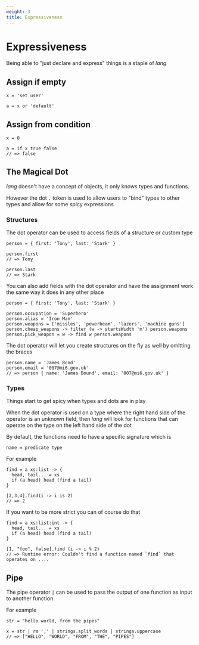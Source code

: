 ```yaml
---
weight: 3
title: Expressiveness
---
```


# Expressiveness

Being able to "just declare and express" things is a staple of _lang_

## Assign if empty

```
x = 'set user'

a = x or 'default'
```

## Assign from condition

```
x = 0 

a = if x true false
// => false
```


## The Magical Dot

_lang_ doesn't have a concept of objects, it only knows types and functions.

However the dot `.` token is used to allow users to "bind" types to other types
and allow for some spicy expressions

### Structures

The dot operator can be used to access fields of a structure or custom type

```
person = { first: 'Tony', last: 'Stark' }

person.first
// => Tony

person.last
// => Stark
```

You can also add fields with the dot operator and have the assignment work the
same way it does in any other place

```
person = { first: 'Tony', last: 'Stark' }

person.occupation = 'Superhero'
person.alias = 'Iron Man'
person.weapons = ['missles', 'powerbeam', 'lazers', 'machine guns']
person.cheap_weapons -> filter (w -> startsWidth 'm') person.weapons
person.pick_weapon = w -> find w person.weapons
```

The dot operator will let you create structures on the fly as well by omitting
the braces

```
person.name = 'James Bond'
person.email = '007@mi6.gov.uk'
// => person { name: 'James Bound', email: '007@mi6.gov.uk' }
```

### Types
Things start to get spicy when types and dots are in play

When the dot operator is used on a type where the right hand side of the
operator is an unknown field, then _lang_ will look for functions that can
operate on the type on the left hand side of the dot

By default, the functions need to have a specific signature which is

`name = predicate type`

For example

```
find = a xs:list -> {
  head, tail... = xs
  if (a head) head (find a tail)
}

[2,3,4].find(i -> i is 2)
// => 2
```

If you want to be more strict you can of course do that

```
find = a xs:list:int -> {
  head, tail... = xs
  if (a head) head (find a tail)
}

[1, "foo", false].find (i -> i % 2)
// => Runtime error: Couldn't find a function named `find` that operates on ....
```

## Pipe

The pipe operator `|` can be used to pass the output of one function as input to
another function.

For example 

```
str = "hello world, from the pipes"

x = str | rm ',' | strings.split_words | strings.uppercase
// => ["HELLO", "WORLD", "FROM", "THE", "PIPES"]
```


